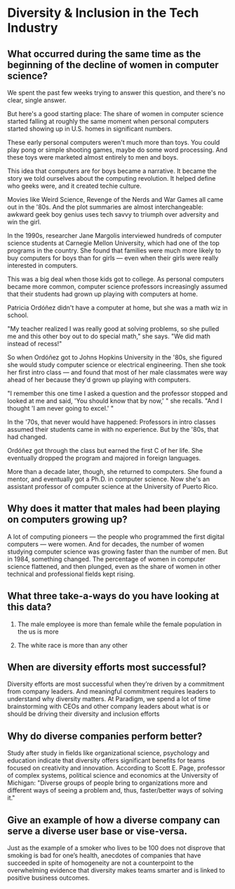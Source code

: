 # Diversity & Inclusion in the Tech Industry

## What occurred during the same time as the beginning of the decline of women in computer science?

We spent the past few weeks trying to answer this question, and there's no clear, single answer.

But here's a good starting place: The share of women in computer science started falling at roughly the same moment when personal computers started showing up in U.S. homes in significant numbers.

These early personal computers weren't much more than toys. You could play pong or simple shooting games, maybe do some word processing. And these toys were marketed almost entirely to men and boys.

This idea that computers are for boys became a narrative. It became the story we told ourselves about the computing revolution. It helped define who geeks were, and it created techie culture.

Movies like Weird Science, Revenge of the Nerds and War Games all came out in the '80s. And the plot summaries are almost interchangeable: awkward geek boy genius uses tech savvy to triumph over adversity and win the girl.

In the 1990s, researcher Jane Margolis interviewed hundreds of computer science students at Carnegie Mellon University, which had one of the top programs in the country. She found that families were much more likely to buy computers for boys than for girls — even when their girls were really interested in computers.

This was a big deal when those kids got to college. As personal computers became more common, computer science professors increasingly assumed that their students had grown up playing with computers at home.

Patricia Ordóñez didn't have a computer at home, but she was a math wiz in school.

"My teacher realized I was really good at solving problems, so she pulled me and this other boy out to do special math," she says. "We did math instead of recess!"

So when Ordóñez got to Johns Hopkins University in the '80s, she figured she would study computer science or electrical engineering. Then she took her first intro class — and found that most of her male classmates were way ahead of her because they'd grown up playing with computers.

"I remember this one time I asked a question and the professor stopped and looked at me and said, 'You should know that by now,' " she recalls. "And I thought 'I am never going to excel.' "

In the '70s, that never would have happened: Professors in intro classes assumed their students came in with no experience. But by the '80s, that had changed.

Ordóñez got through the class but earned the first C of her life. She eventually dropped the program and majored in foreign languages.

More than a decade later, though, she returned to computers. She found a mentor, and eventually got a Ph.D. in computer science. Now she's an assistant professor of computer science at the University of Puerto Rico.

## Why does it matter that males had been playing on computers growing up?

A lot of computing pioneers — the people who programmed the first digital computers — were women. And for decades, the number of women studying computer science was growing faster than the number of men. But in 1984, something changed. The percentage of women in computer science flattened, and then plunged, even as the share of women in other technical and professional fields kept rising.

## What three take-a-ways do you have looking at this data?

1. The male employee is more than female while the female population in the us is more

2. The white race is more than any other

## When are diversity efforts most successful?

Diversity efforts are most successful when they’re driven by a commitment from company leaders. And meaningful commitment requires leaders to understand why diversity matters. At Paradigm, we spend a lot of time brainstorming with CEOs and other company leaders about what is or should be driving their diversity and inclusion efforts

## Why do diverse companies perform better?

Study after study in fields like organizational science, psychology and education indicate that diversity offers significant benefits for teams focused on creativity and innovation. According to Scott E. Page, professor of complex systems, political science and economics at the University of Michigan: "Diverse groups of people bring to organizations more and different ways of seeing a problem and, thus, faster/better ways of solving it."

## Give an example of how a diverse company can serve a diverse user base or vise-versa.

Just as the example of a smoker who lives to be 100 does not disprove that smoking is bad for one’s health, anecdotes of companies that have succeeded in spite of homogeneity are not a counterpoint to the overwhelming evidence that diversity makes teams smarter and is linked to positive business outcomes.
